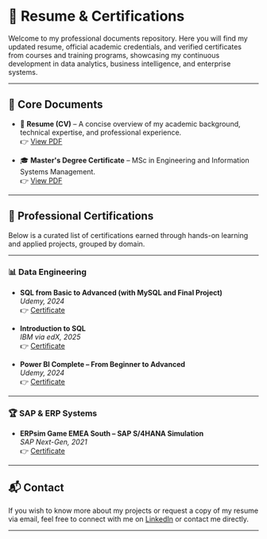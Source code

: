 # 📄 Resume & Certifications

Welcome to my professional documents repository. Here you will find my updated resume, official academic credentials, and verified certificates from courses and training programs, showcasing my continuous development in data analytics, business intelligence, and enterprise systems.

---

## 📁 Core Documents

- 📌 **Resume (CV)** – A concise overview of my academic background, technical expertise, and professional experience.  
  👉 [View PDF](./Resume_DiogoSalgado.pdf)

- 🎓 **Master's Degree Certificate** – MSc in Engineering and Information Systems Management.  
  👉 [View PDF](./Master's_degree_certificate.PDF)

---

## 🏅 Professional Certifications

Below is a curated list of certifications earned through hands-on learning and applied projects, grouped by domain.

---

### 📊 Data Engineering
- **SQL from Basic to Advanced (with MySQL and Final Project)**  
  _Udemy, 2024_  
  👉 [Certificate](./Certificate_SQL.pdf)

- **Introduction to SQL**  
  _IBM via edX, 2025_  
  👉 [Certificate](./IBM_SQL_Certificate_edX.pdf)

- **Power BI Complete – From Beginner to Advanced**  
  _Udemy, 2024_  
  👉 [Certificate](./Certificate_PowerBI.pdf)

---

### 🏆 SAP & ERP Systems
- **ERPsim Game EMEA South – SAP S/4HANA Simulation**  
  _SAP Next-Gen, 2021_  
  👉 [Certificate](./ERPsim_Game_Certificate.pdf)

---

## 📬 Contact

If you wish to know more about my projects or request a copy of my resume via email, feel free to connect with me on [LinkedIn](https://www.linkedin.com/in/diogosalgado70/) or contact me directly.

---
